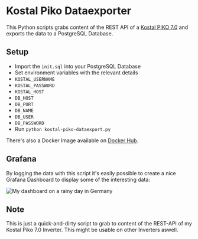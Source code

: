 # Kostal Piko Dataexporter

This Python scripts grabs content of the REST API of a [Kostal PIKO
7.0](https://www.kostal-solar-electric.com/de-de/products/three-phase-inverter/piko-12-20)
and exports the data to a PostgreSQL Database.

## Setup

 * Import the `init.sql` into your PostgreSQL Database
 * Set environment variables with the relevant details
  * `KOSTAL_USERNAME`
  * `KOSTAL_PASSWORD`
  * `KOSTAL_HOST`
  * `DB_HOST`
  * `DB_PORT`
  * `DB_NAME`
  * `DB_USER`
  * `DB_PASSWORD`
 * Run `python kostal-piko-dataexport.py`

There's also a Docker Image available on [Docker Hub](https://hub.docker.com/r/svijee/kostal-dataexporter).

## Grafana

By logging the data with this script it's easily possible to create a nice
Grafana Dashboard to display some of the interesting data:

![My dashboard on a rainy day in Germany](https://raw.githubusercontent.com/svijee/kostal-dataexporter/master/img/grafana-dashboard.png)

## Note

This is just a quick-and-dirty script to grab to content of the REST-API of my
Kostal Piko 7.0 Inverter. This might be usable on other Inverters aswell.
